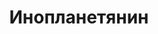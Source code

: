 ---
title: 'Инопланетянин'
titleEnglish: 'An alien'
# dateStart: 2020
dateEnd: 2020
images: ['инопланетянин.jpg', 'инопланетянин_.jpg']
extra: 'чёрная бумага, цветные карандаши'
size: 'A5'
# size: '29.7 x 42 cm'
# display: false
# text: ''
---